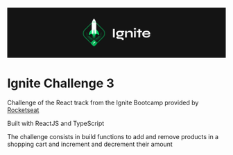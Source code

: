 ![alt text](https://github.com/brGuirra/igniteChallenge-1/blob/media/ignite.png?raw=true)

# Ignite Challenge 3

Challenge of the React track from the Ignite Bootcamp provided by [Rocketseat](https://github.com/Rocketseat)

Built with ReactJS and TypeScript

The challenge consists in build functions to add and remove products in a shopping cart and increment and decrement their amount
